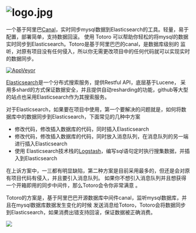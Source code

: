 ![logo.jpg](http://upload-images.jianshu.io/upload_images/4798589-2bbea3ccdafba60b.jpg?imageMogr2/auto-orient/strip%7CimageView2/2/w/1240)
=========================
一个基于阿里巴[Canal](https://github.com/alibaba/canal)，实时同步mysql数据到Elasticsearch的工具。轻量，易于配置，部署简单，支持数据回滚。
使用 Totoro 可以帮助你轻松的将mysql的数据实时同步到Elasticsearch。Totoro是基于阿里巴巴的canal，是数据库级别的
监听，对原有项目没有任何侵入，所以你无需更改项目中的任何代码就可以实现实时的数据同步。


[![AppVeyor](https://img.shields.io/appveyor/ci/gruntjs/grunt.svg)]()


[Elasticsearch](https://www.elastic.co/cn/)是一个分布式搜索服务，提供Restful API，底层基于Lucene，
采用多shard的方式保证数据安全，并且提供自动resharding的功能，github等大型的站点也采用Elasticsearch作为其搜索服务。

对于Elasticsearch，如果要在项目中使用，第一个要解决的问题就是，如何将数据库中的数据同步到Elasticsearch，下面常见的几种中方案

* 修改代码，修改插入数据库的代码，同时插入Elasticsearch 
* 修改代码，修改插入数据库的代码，同时放入消息队列，在消息队列的另一端进行插入Elasticsearch 
* 使用 Elasticsearch技术栈的[Logstash](https://www.elastic.co/cn/products/logstash)，编写sql语句定时执行搜集数据，并插入到Elasticsearch 

在上诉方案中，一三都有明显缺陷，第二种方案是目前采用最多的，但还是会对原有项目代码有侵入，并且要引入消息队列。
如果你不想引入消息队列并且想获得一个开箱即用的同步中间件，那么Totoro会令你非常满意
。

Totoro的方案是，基于阿里巴巴开源数据库中间件canal，监听mysql数据库，并且在mysql数据库数据发生变化的时候
发送消息给Totoro，Totoro会将数据同步到Elasticsearch，如果消费出错支持回滚，保证数据被正确消费。

![](http://upload-images.jianshu.io/upload_images/4798589-78d5777d4b1128e6.png?imageMogr2/auto-orient/strip%7CimageView2/2/w/1240)



